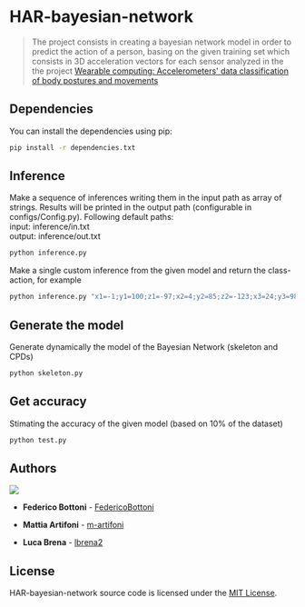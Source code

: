 # HAR-bayesian-network

> The project consists in creating a bayesian network model in order to predict the action of a person, basing on the given training set which consists in 3D acceleration vectors for each sensor analyzed in the the project [Wearable computing: Accelerometers' data classification of body postures and movements](https://link.springer.com/chapter/10.1007/978-3-642-34459-6_6)

## Dependencies

You can install the dependencies using pip:

```bash
pip install -r dependencies.txt
```

## Inference

Make a sequence of inferences writing them in the input path as array of strings. Results will be printed in the output path (configurable in configs/Config.py). Following default paths:  
input: inference/in.txt  
output: inference/out.txt

```bash
python inference.py
```

Make a single custom inference from the given model and return the class-action, for example

```bash
python inference.py "x1=-1;y1=100;z1=-97;x2=4;y2=85;z2=-123;x3=24;y3=98;z3=-94;x4=-210;y4=-87;z4=-162"
```

## Generate the model

Generate dynamically the model of the Bayesian Network (skeleton and CPDs)

```bash
python skeleton.py
```

## Get accuracy

Stimating the accuracy of the given model (based on 10% of the dataset)

```bash
python test.py
```

## Authors
<a href="https://github.com/FedericoBottoni/HAR-bayesian-network/graphs/contributors">
  <img src="https://contributors-img.web.app/image?repo=FedericoBottoni/HAR-bayesian-network" />
</a>

* **Federico Bottoni** - [FedericoBottoni](https://github.com/federicobottoni)

* **Mattia Artifoni** - [m-artifoni](https://github.com/m-artifoni)

* **Luca Brena** - [lbrena2](https://github.com/lbrena2)

## License

HAR-bayesian-network source code is licensed under the [MIT License](https://github.com/FedericoBottoni/HAR-bayesian-network/blob/master/LICENSE).
